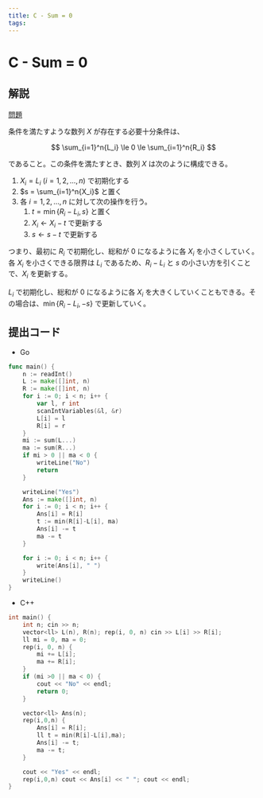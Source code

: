 ```yaml
---
title: C - Sum = 0
tags:
---
```


# C - Sum = 0

## 解説

[問題](https://atcoder.jp/contests/abc362/tasks/abc362_c)

条件を満たすような数列 $X$ が存在する必要十分条件は、

$$
\sum_{i=1}^n{L_i} \le 0 \le \sum_{i=1}^n{R_i}
$$

であること。この条件を満たすとき、数列 $X$ は次のように構成できる。

1. $X_i = L_i ~ (i=1,2,\dots,n)$ で初期化する
1. $s = \sum_{i=1}^n{X_i}$ と置く
1. 各 $i=1,2,\dots,n$ に対して次の操作を行う。
   1. $t = \min\{R_i-L_i, s\}$ と置く
   1. $X_i \leftarrow X_i - t$ で更新する
   1. $s \leftarrow s - t$ で更新する

つまり、最初に $R_i$ で初期化し、総和が $0$ になるように各 $X_i$ を小さくしていく。各 $X_i$ を小さくできる限界は $L_i$ であるため、$R_i-L_i$ と $s$ の小さい方を引くことで、$X_i$ を更新する。

$L_i$ で初期化し、総和が $0$ になるように各 $X_i$ を大きくしていくこともできる。その場合は、$\min\{R_i - L_i, -s\}$ で更新していく。

## 提出コード

- Go

```go
func main() {
	n := readInt()
	L := make([]int, n)
	R := make([]int, n)
	for i := 0; i < n; i++ {
		var l, r int
		scanIntVariables(&l, &r)
		L[i] = l
		R[i] = r
	}
	mi := sum(L...)
	ma := sum(R...)
	if mi > 0 || ma < 0 {
		writeLine("No")
		return
	}

	writeLine("Yes")
	Ans := make([]int, n)
	for i := 0; i < n; i++ {
		Ans[i] = R[i]
		t := min(R[i]-L[i], ma)
		Ans[i] -= t
		ma -= t
	}

	for i := 0; i < n; i++ {
		write(Ans[i], " ")
	}
	writeLine()
}
```

- C++

```cpp
int main() {
    int n; cin >> n;
    vector<ll> L(n), R(n); rep(i, 0, n) cin >> L[i] >> R[i];
    ll mi = 0, ma = 0;
    rep(i, 0, n) {
        mi += L[i];
        ma += R[i];
    }
    if (mi >0 || ma < 0) {
        cout << "No" << endl;
        return 0;
    }

    vector<ll> Ans(n);
    rep(i,0,n) {
        Ans[i] = R[i];
        ll t = min(R[i]-L[i],ma);
        Ans[i] -= t;
        ma -= t;
    }

    cout << "Yes" << endl;
    rep(i,0,n) cout << Ans[i] << " "; cout << endl;
}
```
